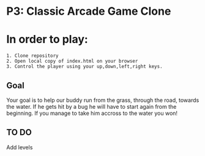 P3: Classic Arcade Game Clone
===============================

# In order to play:
	1. Clone repository
	2. Open local copy of index.html on your browser
	3. Control the player using your up,down,left,right keys.

## Goal 

Your goal is to help our buddy run from the grass, through the road, towards the water. If he gets hit by a bug he will have to start again from the beginning. If you manage to take him accross to the water you won!

## TO DO
Add levels
